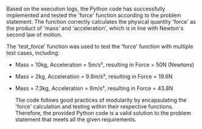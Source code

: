  Based on the execution logs, the Python code has successfully implemented and tested the 'force' function according to the problem statement. The function correctly calculates the physical quantity 'force' as the product of 'mass' and 'acceleration', which is in line with Newton's second law of motion.

   The 'test_force' function was used to test the 'force' function with multiple test cases, including:
- Mass = 10kg, Acceleration = 5m/s², resulting in Force = 50N (Newtons)
- Mass = 2kg, Acceleration = 9.8m/s², resulting in Force = 19.6N
- Mass = 7.3kg, Acceleration = 6m/s², resulting in Force = 43.8N

   The code follows good practices of modularity by encapsulating the 'force' calculation and testing within their respective functions. Therefore, the provided Python code is a valid solution to the problem statement that meets all the given requirements.